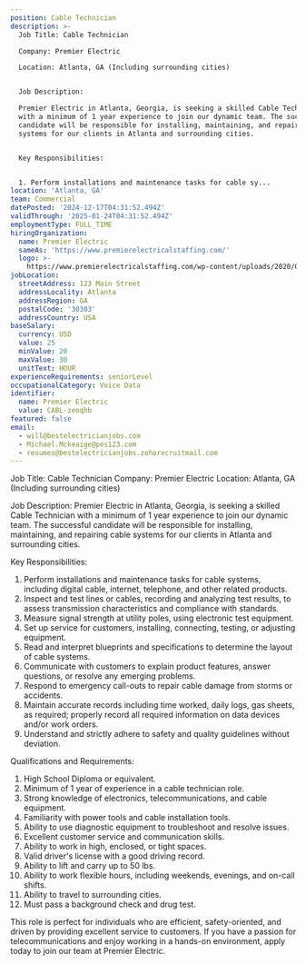 ```yaml
---
position: Cable Technician
description: >-
  Job Title: Cable Technician

  Company: Premier Electric 

  Location: Atlanta, GA (Including surrounding cities)


  Job Description:

  Premier Electric in Atlanta, Georgia, is seeking a skilled Cable Technician
  with a minimum of 1 year experience to join our dynamic team. The successful
  candidate will be responsible for installing, maintaining, and repairing cable
  systems for our clients in Atlanta and surrounding cities.


  Key Responsibilities:


  1. Perform installations and maintenance tasks for cable sy...
location: 'Atlanta, GA'
team: Commercial
datePosted: '2024-12-17T04:31:52.494Z'
validThrough: '2025-01-24T04:31:52.494Z'
employmentType: FULL_TIME
hiringOrganization:
  name: Premier Electric
  sameAs: 'https://www.premierelectricalstaffing.com/'
  logo: >-
    https://www.premierelectricalstaffing.com/wp-content/uploads/2020/05/Premier-Electrical-Staffing-logo.png
jobLocation:
  streetAddress: 123 Main Street
  addressLocality: Atlanta
  addressRegion: GA
  postalCode: '30303'
  addressCountry: USA
baseSalary:
  currency: USD
  value: 25
  minValue: 20
  maxValue: 30
  unitText: HOUR
experienceRequirements: seniorLevel
occupationalCategory: Voice Data
identifier:
  name: Premier Electric
  value: CABL-zeoqhb
featured: false
email:
  - will@bestelectricianjobs.com
  - Michael.Mckeaige@pes123.com
  - resumes@bestelectricianjobs.zohorecruitmail.com
---
```




Job Title: Cable Technician
Company: Premier Electric 
Location: Atlanta, GA (Including surrounding cities)

Job Description:
Premier Electric in Atlanta, Georgia, is seeking a skilled Cable Technician with a minimum of 1 year experience to join our dynamic team. The successful candidate will be responsible for installing, maintaining, and repairing cable systems for our clients in Atlanta and surrounding cities.

Key Responsibilities:

1. Perform installations and maintenance tasks for cable systems, including digital cable, internet, telephone, and other related products.
2. Inspect and test lines or cables, recording and analyzing test results, to assess transmission characteristics and compliance with standards.
3. Measure signal strength at utility poles, using electronic test equipment.
4. Set up service for customers, installing, connecting, testing, or adjusting equipment.
5. Read and interpret blueprints and specifications to determine the layout of cable systems.
6. Communicate with customers to explain product features, answer questions, or resolve any emerging problems.
7. Respond to emergency call-outs to repair cable damage from storms or accidents.
8. Maintain accurate records including time worked, daily logs, gas sheets, as required; properly record all required information on data devices and/or work orders.
9. Understand and strictly adhere to safety and quality guidelines without deviation.

Qualifications and Requirements:

1. High School Diploma or equivalent.
2. Minimum of 1 year of experience in a cable technician role.
3. Strong knowledge of electronics, telecommunications, and cable equipment.
4. Familiarity with power tools and cable installation tools.
5. Ability to use diagnostic equipment to troubleshoot and resolve issues.
6. Excellent customer service and communication skills.
7. Ability to work in high, enclosed, or tight spaces.
8. Valid driver's license with a good driving record.
9. Ability to lift and carry up to 50 lbs.
10. Ability to work flexible hours, including weekends, evenings, and on-call shifts.
11. Ability to travel to surrounding cities.
12. Must pass a background check and drug test.

This role is perfect for individuals who are efficient, safety-oriented, and driven by providing excellent service to customers. If you have a passion for telecommunications and enjoy working in a hands-on environment, apply today to join our team at Premier Electric.
